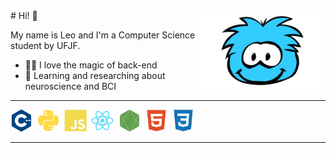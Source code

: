 <img src = "puffleeee.png" width=40% align=right>
# Hi! 👋

My name is Leo and I'm a Computer Science student by UFJF.

- 👨‍💻 I love the magic of back-end
- 🧠 Learning and researching about neuroscience and BCI
---
<div>
<img src = "https://github.com/devicons/devicon/blob/master/icons/cplusplus/cplusplus-plain.svg" width=7%>&nbsp;
<img src = "https://github.com/devicons/devicon/blob/master/icons/python/python-plain.svg" width=7%>&nbsp;
<img src = "https://github.com/devicons/devicon/blob/master/icons/javascript/javascript-plain.svg" width=7%>&nbsp;
<img src = "https://github.com/devicons/devicon/blob/master/icons/react/react-original.svg" width=7%>&nbsp;
<img src = "https://github.com/devicons/devicon/blob/master/icons/nodejs/nodejs-plain.svg" width=7%>&nbsp;
<img src = "https://github.com/devicons/devicon/blob/master/icons/html5/html5-plain.svg" width=7%>&nbsp;
<img src = "https://github.com/devicons/devicon/blob/master/icons/css3/css3-plain.svg" width=7%>&nbsp;  
</div>

---


